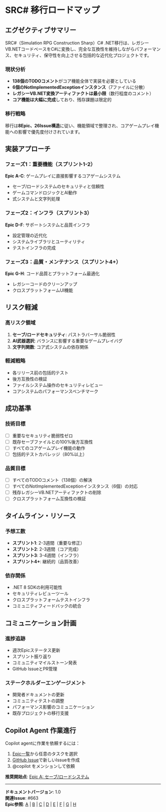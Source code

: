 # SRC# 移行ロードマップ

## エグゼクティブサマリー

SRC#（Simulation RPG Construction Sharp）C# .NET移行は、レガシーVB.NETコードベースをC#に変換し、完全な互換性を維持しながらパフォーマンス、セキュリティ、保守性を向上させる包括的な近代化プロジェクトです。

### 現状分析

- **138個のTODOコメント**がコア機能全体で実装を必要としている
- **6個のNotImplementedExceptionインスタンス**（7ファイルに分散）
- **レガシーVB.NET変換アーティファクトは最小限**（数行程度のコメント）
- **コア機能は大幅に完成**しており、残存課題は限定的

### 移行戦略

移行は**8Epic、26Issue構造**に従い、機能領域で整理され、コアゲームプレイ機能への影響で優先度付けされています。

## 実装アプローチ

### フェーズ1：重要機能（スプリント1-2）
**Epic A-C**: ゲームプレイに直接影響するコアゲームシステム
- セーブ/ロードシステムのセキュリティと信頼性
- ゲームコマンドロジックとAI動作
- 式システムと文字列処理

### フェーズ2：インフラ（スプリント3）
**Epic D-F**: サポートシステムと品質インフラ
- 設定管理の近代化
- システムライブラリとユーティリティ
- テストインフラの完成

### フェーズ3：品質・メンテナンス（スプリント4+）
**Epic G-H**: コード品質とプラットフォーム最適化
- レガシーコードのクリーンアップ
- クロスプラットフォームUI機能

## リスク軽減

### 高リスク領域
1. **セーブ/ロードセキュリティ**: パストラバーサル脆弱性
2. **AI武器選択**: バランスに影響する重要なゲームプレイバグ
3. **文字列関数**: コア式システムの依存関係

### 軽減戦略
- 各リリース前の包括的テスト
- 後方互換性の検証
- ファイルシステム操作のセキュリティレビュー
- コアシステムのパフォーマンスベンチマーク

## 成功基準

### 技術目標
- [ ] 重要なセキュリティ脆弱性ゼロ
- [ ] 既存セーブファイルとの100%後方互換性
- [ ] すべてのコアゲームプレイ機能の動作
- [ ] 包括的テストカバレッジ（80%以上）

### 品質目標  
- [ ] すべてのTODOコメント（138個）の解決
- [ ] すべてのNotImplementedExceptionインスタンス（6個）の対応
- [ ] 残存レガシーVB.NETアーティファクトの削除
- [ ] クロスプラットフォーム互換性の検証

## タイムライン・リソース

### 予想工数
- **スプリント1**: 2-3週間（重要な修正）
- **スプリント2**: 2-3週間（コア完成）
- **スプリント3**: 3-4週間（インフラ）
- **スプリント4+**: 継続的（品質改善）

### 依存関係
- .NET 8 SDKの利用可能性
- セキュリティレビューツール
- クロスプラットフォームテストインフラ
- コミュニティフィードバックの統合

## コミュニケーション計画

### 進捗追跡
- 週次Epicステータス更新
- スプリント振り返り
- コミュニティマイルストーン発表
- GitHub IssueとPR管理

### ステークホルダーエンゲージメント
- 開発者ドキュメントの更新
- コミュニティテストの調整
- パフォーマンス影響のコミュニケーション
- 既存プロジェクトの移行支援

## Copilot Agent 作業進行

Copilot agentに作業を依頼するには：
1. [Epic一覧](./epics/)から任意のタスクを選択
2. [GitHub Issue](../.github/ISSUE_TEMPLATE/epic-task.md)で新しいIssueを作成
3. @copilot をメンションして依頼

**推奨開始点**: [Epic A: セーブ/ロードシステム](./epics/epic-a-save-load.md)

---

**ドキュメントバージョン**: 1.0  
**関連Issue**: #663  
**Epic参照**: [A](./epics/epic-a-save-load.md) | [B](./epics/epic-b-game-commands.md) | [C](./epics/epic-c-expression-system.md) | [D](./epics/epic-d-configuration.md) | [E](./epics/epic-e-system-libraries.md) | [F](./epics/epic-f-test-infrastructure.md) | [G](./epics/epic-g-legacy-cleanup.md) | [H](./epics/epic-h-ui-platform.md)